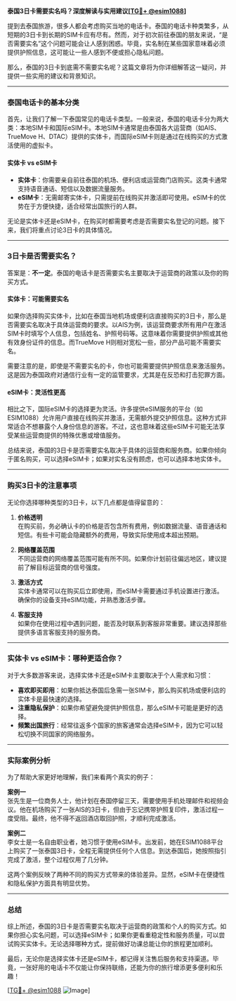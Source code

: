 **泰国3日卡需要实名吗？深度解读与实用建议[[TG💪+ @esim1088](https://t.me/s/esim1088)]**

提到去泰国旅游，很多人都会考虑购买当地的电话卡。泰国的电话卡种类繁多，从短期的3日卡到长期的SIM卡应有尽有。然而，对于初次前往泰国的朋友来说，“是否需要实名”这个问题可能会让人感到困惑。毕竟，实名制在某些国家意味着必须提供护照信息，这可能让一些人感到不便或担心隐私问题。

那么，泰国的3日卡到底需不需要实名呢？这篇文章将为你详细解答这一疑问，并提供一些实用的建议和背景知识。

---

### 泰国电话卡的基本分类

首先，让我们了解一下泰国常见的电话卡类型。一般来说，泰国的电话卡分为两大类：本地SIM卡和国际eSIM卡。本地SIM卡通常是由泰国各大运营商（如AIS、TrueMove H、DTAC）提供的实体卡，而国际eSIM卡则是通过在线购买的方式激活使用的虚拟卡。

#### 实体卡 vs eSIM卡

- **实体卡**：你需要亲自前往泰国的机场、便利店或运营商门店购买。这类卡通常支持语音通话、短信以及数据流量服务。
- **eSIM卡**：无需邮寄实体卡，只需提前在线购买并激活即可使用。eSIM卡的优势在于方便快捷，适合经常出国旅行的人群。

无论是实体卡还是eSIM卡，在购买时都需要考虑是否需要实名登记的问题。接下来，我们将重点讨论3日卡的具体情况。

---

### 3日卡是否需要实名？

答案是：**不一定**。泰国的电话卡是否需要实名主要取决于运营商的政策以及你的购买方式。

#### 实体卡：可能需要实名

如果你选择购买实体卡，比如在泰国当地机场或便利店直接购买的3日卡，那么是否需要实名取决于具体运营商的要求。以AIS为例，该运营商要求所有用户在激活SIM卡时填写个人信息，包括姓名、护照号码等。这意味着你需要提供护照或其他有效身份证件的信息。而TrueMove H则相对宽松一些，部分产品可能不需要实名。

需要注意的是，即使是不需要实名的卡，你也可能需要提供护照信息来激活服务。这是因为泰国政府对通信行业有一定的监管要求，尤其是在反恐和打击犯罪方面。

#### eSIM卡：灵活性更高

相比之下，国际eSIM卡的选择更为灵活。许多提供eSIM服务的平台（如ESIM1088）允许用户直接在线购买并激活，无需额外提交护照信息。这种方式非常适合不想暴露个人身份信息的游客。不过，这也意味着这些eSIM卡可能无法享受某些运营商提供的特殊优惠或增值服务。

总结来说，泰国的3日卡是否需要实名取决于具体的运营商和服务商。如果你倾向于匿名购买，可以选择eSIM卡；如果对实名没有顾虑，也可以选择本地实体卡。

---

### 购买3日卡的注意事项

无论你选择哪种类型的3日卡，以下几点都是值得留意的：

1. **价格透明**  
   在购买前，务必确认卡的价格是否包含所有费用，例如数据流量、语音通话和短信。有些卡可能会隐藏额外的费用，导致实际使用成本超出预期。

2. **网络覆盖范围**  
   不同运营商的网络覆盖范围可能有所不同。如果你计划前往偏远地区，建议提前了解目标运营商的信号强度。

3. **激活方式**  
   实体卡通常可以在购买后立即使用，而eSIM卡需要通过手机设置进行激活。确保你的设备支持eSIM功能，并熟悉激活步骤。

4. **客服支持**  
   如果你在使用过程中遇到问题，能否及时联系到客服非常重要。建议选择那些提供多语言客服支持的服务商。

---

### 实体卡 vs eSIM卡：哪种更适合你？

对于大多数游客来说，选择实体卡还是eSIM卡主要取决于个人需求和习惯：

- **喜欢即买即用**：如果你抵达泰国后急需一张SIM卡，那么购买机场或便利店的实体卡是最快速的选择。
- **注重隐私保护**：如果你希望避免提供护照信息，那么eSIM卡可能是更好的选择。
- **频繁出国旅行**：经常往返多个国家的旅客通常会选择eSIM卡，因为它可以轻松切换不同国家的网络服务。

---

### 实际案例分析

为了帮助大家更好地理解，我们来看两个真实的例子：

**案例一**  
张先生是一位商务人士，他计划在泰国停留三天，需要使用手机处理邮件和视频会议。他在机场购买了一张AIS的3日卡，但由于忘记携带护照复印件，激活过程一度受阻。最终，他不得不返回酒店取回护照，才顺利完成激活。

**案例二**  
李女士是一名自由职业者，她习惯于使用eSIM卡。出发前，她在ESIM1088平台上购买了一张泰国3日卡，全程无需提供任何个人信息。到达泰国后，她按照指引完成了激活，整个过程仅用了几分钟。

这两个案例反映了两种不同的购买方式带来的体验差异。显然，eSIM卡在便捷性和隐私保护方面具有明显优势。

---

### 总结

综上所述，泰国的3日卡是否需要实名取决于运营商的政策和个人的购买方式。如果你担心实名问题，可以选择eSIM卡；如果你更看重稳定性和服务质量，可以尝试购买实体卡。无论选择哪种方式，提前做好功课总能让你的旅程更加顺利。

最后，无论你是选择实体卡还是eSIM卡，都记得关注售后服务和支持渠道。毕竟，一张好用的电话卡不仅能让你保持联络，还能为你的旅行增添更多便利和乐趣！

[[TG💪+ @esim1088](https://t.me/s/esim1088) ![Image](https://i.postimg.cc/4NQfJmqS/Snipaste-2025-05-13-00-14-12.png)]